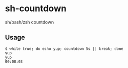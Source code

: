 # sh-countdown

sh/bash/zsh countdown

## Usage

```
$ while true; do echo yup; countdown 5s || break; done
yup
yup
00:00:03
```
